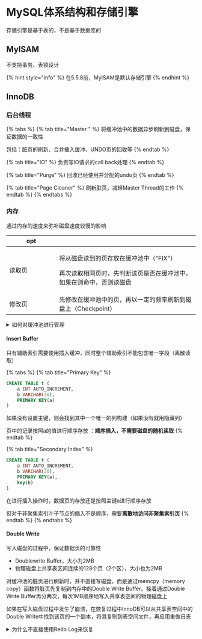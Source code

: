 # MySQL体系结构和存储引擎

存储引擎是基于表的，不是基于数据库的

## MyISAM

不支持事务、表锁设计

{% hint style="info" %}
在5.5.8前，MyISAM是默认存储引擎
{% endhint %}

## InnoDB

### 后台线程

{% tabs %}
{% tab title="Master " %}
将缓冲池中的数据异步刷新到磁盘，保证数据的一致性



包括：脏页的刷新、合并插入缓冲、UNDO页的回收等
{% endtab %}

{% tab title="IO" %}
负责写IO请求的call back处理
{% endtab %}

{% tab title="Purge" %}
回收已经使用并分配的undo页
{% endtab %}

{% tab title="Page Cleaner" %}
刷新脏页，减轻Master Thread的工作
{% endtab %}
{% endtabs %}

### 内存

通过内存的速度来弥补磁盘速度较慢的影响

<table data-header-hidden><thead><tr><th width="116.6666259765625">opt</th><th></th></tr></thead><tbody><tr><td>读取页</td><td><p>将从磁盘读到的页存放在缓冲池中（"FIX"）</p><p></p><p>再次读取相同页时，先判断该页是否在缓冲池中，如果在则命中，否则读磁盘</p></td></tr><tr><td>修改页</td><td>先修改在缓冲池中的页，再以一定的频率刷新到磁盘上（Checkpoint）</td></tr></tbody></table>

<details>

<summary>如何对缓冲池进行管理</summary>

LRU，midpoint 位置（<mark style="color:red;">5/8</mark>）处：直接将读取到的页放到LRU首部的话，那么某些SQL操作可能会使缓冲池中的页被刷新出，从而影响缓冲池的效率。比如一次扫描操作

</details>

#### Insert Buffer

只有辅助索引需要使用插入缓冲，同时整个辅助索引不能包含唯一字段（离散读取）

{% tabs %}
{% tab title="Primary Key" %}
```sql
CREATE TABLE t (
    a INT AUTO_INCREMENT,
    b VARCHAR(30),
    PRIMARY KEY(a)
)
```

如果没有设置主键，则会找到其中一个唯一的列构建（如果没有就用隐藏列）

页中的记录按照a的值进行顺序存放：**顺序插入，不需要磁盘的随机读取**
{% endtab %}

{% tab title="Secondary Index" %}
```sql
CREATE TABLE t (
    a INT AUTO_INCREMENT,
    b VARCHAR(30),
    PRIMARY KEY(a),
    key(b)
)
```

在进行插入操作时，数据页的存放还是按照主键a进行顺序存放

但对于非聚集索引叶子节点的插入不是顺序，需要**离散地访问非聚集索引页**
{% endtab %}
{% endtabs %}

#### Double Write

写入磁盘的过程中，保证数据页的可靠性

* Doublewrite Buffer，大小为2MB
* 物理磁盘上共享表区间连续的128个页（2个区），大小也为2MB

对缓冲池的脏页进行刷新时，并不直接写磁盘，而是通过memcpy（memory copy）函数将脏页先复制到内存中的Double Write Buffer。接着通过Double Write Buffer再分两次，每次1MB顺序地写入共享表空间的物理磁盘上



如果在写入磁盘过程中发生了崩溃，在恢复过程中InnoDB可以从共享表空间中的Double Write中找到该页的一个副本，将其复制到表空间文件，再应用重做日志

<details>

<summary>为什么不直接使用Redo Log来恢复</summary>

Redo Log是记录对页的物理操作，如果页本身已经损坏，在进行重做没有意义

所以在应用重做日志前，用户需要一个页的副本，在发生写入失效的时候，先通过页的副本还原该页，再进行重做

</details>

